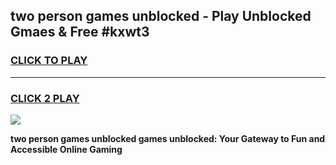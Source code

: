 
## two person games unblocked - Play Unblocked Gmaes & Free #kxwt3
<h3>
<a href="https://news.freeplayer.one?title=two_person_games_unblocked&ref=24F">CLICK TO PLAY</a></h3>
<hr>

<h3>
<a href="https://news.freeplayer.one?title=two_person_games_unblocked&ref=24F">CLICK 2 PLAY</a>
  
</h3>

<a href="https://news.freeplayer.one?title=two_person_games_unblocked&ref=24F/"><img src="https://clearcache.store/games.png"></a>


**two person games unblocked games unblocked: Your Gateway to Fun and Accessible Online Gaming**
